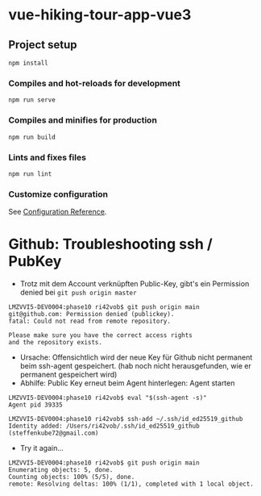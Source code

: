 # vue-hiking-tour-app-vue3

## Project setup
```
npm install
```

### Compiles and hot-reloads for development
```
npm run serve
```

### Compiles and minifies for production
```
npm run build
```

### Lints and fixes files
```
npm run lint
```

### Customize configuration
See [Configuration Reference](https://cli.vuejs.org/config/).


# Github: Troubleshooting ssh / PubKey

* Trotz mit dem Account verknüpften Public-Key, gibt's ein Permission denied bei `git push origin master`

````shell
LMZVVI5-DEV0004:phase10 ri42vob$ git push origin main
git@github.com: Permission denied (publickey).
fatal: Could not read from remote repository.

Please make sure you have the correct access rights
and the repository exists.
```` 
* Ursache: Offensichtlich wird der neue Key für Github nicht permanent beim ssh-agent gespeichert.
(hab noch nicht herausgefunden, wie er permanent gespeichert wird)
* Abhilfe: Public Key erneut beim Agent hinterlegen: Agent starten
````shell
LMZVVI5-DEV0004:phase10 ri42vob$ eval "$(ssh-agent -s)"
Agent pid 39335

LMZVVI5-DEV0004:phase10 ri42vob$ ssh-add ~/.ssh/id_ed25519_github
Identity added: /Users/ri42vob/.ssh/id_ed25519_github (steffenkube72@gmail.com)
````
* Try it again...
````
LMZVVI5-DEV0004:phase10 ri42vob$ git push origin main
Enumerating objects: 5, done.
Counting objects: 100% (5/5), done.
remote: Resolving deltas: 100% (1/1), completed with 1 local object.
````
